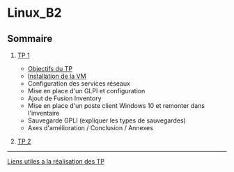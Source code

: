 # Linux_B2


## Sommaire

1. [TP 1](TP1/TP1.md)
    - [Objectifs du TP](objectifs.md)
    - [Installation de la VM]()
    - Configuration des services réseaux 
    - Mise en place d'un GLPI et configuration 
    - Ajout de Fusion Inventory 
    - Mise en place d'un poste client Windows 10 et remonter dans l'inventaire
    - Sauvegarde GPLI (expliquer les types de sauvegardes)
    - Axes d'amélioration / Conclusion / Annexes 
    
2. [TP 2](TP2.md)

***

[Liens utiles a la réalisation des TP](liensUtiles.md)